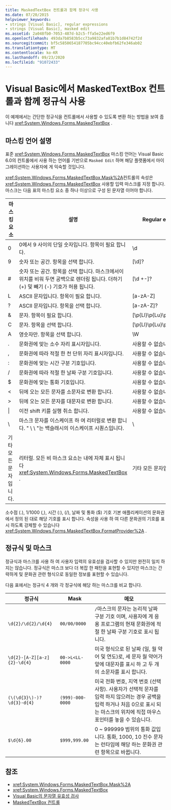 ```yaml
---
title: MaskedTextBox 컨트롤과 함께 정규식 사용
ms.date: 07/20/2015
helpviewer_keywords:
- strings [Visual Basic], regular expressions
- strings [Visual Basic], masked edit
ms.assetid: 2a048fb0-7053-487d-b2c5-ffa5e22ed6f9
ms.openlocfilehash: 493da7b8583b5cc73a9832afa81b7b1d84742f2d
ms.sourcegitcommit: bf5c5850654187705bc94cc40ebfb62fe346ab02
ms.translationtype: MT
ms.contentlocale: ko-KR
ms.lasthandoff: 09/23/2020
ms.locfileid: "91072433"
---
```

# <a name="using-regular-expressions-with-the-maskedtextbox-control-in-visual-basic"></a>Visual Basic에서 MaskedTextBox 컨트롤과 함께 정규식 사용

이 예제에서는 간단한 정규식을 컨트롤에서 사용할 수 있도록 변환 하는 방법을 보여 줍니다 <xref:System.Windows.Forms.MaskedTextBox> .  
  
## <a name="description-of-the-masking-language"></a>마스킹 언어 설명  

 표준 <xref:System.Windows.Forms.MaskedTextBox> 마스킹 언어는 Visual Basic 6.0의 컨트롤에서 사용 하는 언어를 기반으로 `Masked Edit` 하며 해당 플랫폼에서 마이그레이션하는 사용자에 게 익숙할 것입니다.  
  
 <xref:System.Windows.Forms.MaskedTextBox.Mask%2A>컨트롤의 속성은 <xref:System.Windows.Forms.MaskedTextBox> 사용할 입력 마스크를 지정 합니다. 마스크는 다음 표의 마스킹 요소 중 하나 이상으로 구성 된 문자열 이어야 합니다.  
  
|마스킹 요소|설명|Regular expression 요소|  
|---------------------|-----------------|--------------------------------|  
|0|0에서 9 사이의 단일 숫자입니다. 항목이 필요 합니다.|\d|  
|9|숫자 또는 공간. 항목을 선택 합니다.|[\d]?|  
|#|숫자 또는 공간. 항목을 선택 합니다. 마스크에서이 위치를 비워 두면 공백으로 렌더링 됩니다. 더하기 (+) 및 빼기 (-) 기호가 허용 됩니다.|[\d +-]?|  
|L|ASCII 문자입니다. 항목이 필요 합니다.|[a-zA-Z]|  
|?|ASCII 문자입니다. 항목을 선택 합니다.|[a-zA-Z]?|  
|&|문자. 항목이 필요 합니다.|[\p{Ll}\p{Lu}\p{Lt}\p{Lm}\p{Lo}]|  
|C|문자. 항목을 선택 합니다.|[\p{Ll}\p{Lu}\p{Lt}\p{Lm}\p{Lo}]?|  
|A|영숫자만. 항목을 선택 합니다.|\W|  
|.|문화권에 맞는 소수 자리 표시자입니다.|사용할 수 없습니다.|  
|,|문화권에 따라 적절 한 천 단위 자리 표시자입니다.|사용할 수 없습니다.|  
|:|문화권에 맞는 시간 구분 기호입니다.|사용할 수 없습니다.|  
|/|문화권에 따라 적절 한 날짜 구분 기호입니다.|사용할 수 없습니다.|  
|$|문화권에 맞는 통화 기호입니다.|사용할 수 없습니다.|  
|\<|뒤에 오는 모든 문자를 소문자로 변환 합니다.|사용할 수 없습니다.|  
|>|뒤에 오는 모든 문자를 대문자로 변환 합니다.|사용할 수 없습니다.|  
|&#124;|이전 shift 키를 실행 취소 합니다.|사용할 수 없습니다.|  
|&#92;|마스크 문자를 이스케이프 하 여 리터럴로 변환 합니다. " \\ \\ "는 백슬래시의 이스케이프 시퀀스입니다.|&#92;|  
|기타 모든 문자입니다.|리터럴. 모든 비 마스크 요소는 내에 자체 표시 됩니다 <xref:System.Windows.Forms.MaskedTextBox> .|기타 모든 문자입니다.|  
  
 소수점 (.), 1/1000 (,), 시간 (:), (/), 날짜 및 통화 ($) 기호 기본 애플리케이션의 문화권에서 정의 된 대로 해당 기호를 표시 합니다. 속성을 사용 하 여 다른 문화권의 기호를 표시 하도록 강제할 수 있습니다 <xref:System.Windows.Forms.MaskedTextBox.FormatProvider%2A> .  
  
## <a name="regular-expressions-and-masks"></a>정규식 및 마스크  

 정규식과 마스크를 사용 하 여 사용자 입력의 유효성을 검사할 수 있지만 완전히 일치 하지는 않습니다. 정규식은 마스크 보다 더 복잡 한 패턴을 표현할 수 있지만 마스크는 간략하게 및 문화권 관련 형식으로 동일한 정보를 표현할 수 있습니다.  
  
 다음 표에서는 정규식 4 개와 각 정규식에 해당 하는 마스크를 비교 합니다.  
  
|정규식|Mask|메모|  
|------------------------|----------|-----------|  
|`\d{2}/\d{2}/\d{4}`|`00/00/0000`|`/`마스크의 문자는 논리적 날짜 구분 기호 이며, 사용자에 게 응용 프로그램의 현재 문화권에 적절 한 날짜 구분 기호로 표시 됩니다.|  
|`\d{2}-[A-Z][a-z]{2}-\d{4}`|`00->L<LL-0000`|미국 형식으로 된 날짜 (일, 월 약어 및 연도)로, 세 문자 월 약어가 앞에 대문자를 표시 하 고 두 개의 소문자를 표시 합니다.|  
|`(\(\d{3}\)-)?\d{3}-d{4}`|`(999)-000-0000`|미국 전화 번호, 지역 번호 (선택 사항). 사용자가 선택적 문자를 입력 하지 않으려는 경우 공백을 입력 하거나 처음 0으로 표시 되는 마스크의 위치에 직접 마우스 포인터를 놓을 수 있습니다.|  
|`$\d{6}.00`|`$999,999.00`|0 ~ 999999 범위의 통화 값입니다. 통화, 1000, 10 진수 문자는 런타임에 해당 하는 문화권 관련 항목으로 바뀝니다.|  
  
## <a name="see-also"></a>참조

- <xref:System.Windows.Forms.MaskedTextBox.Mask%2A>
- <xref:System.Windows.Forms.MaskedTextBox>
- [Visual Basic의 문자열 유효성 검사](validating-strings.md)
- [MaskedTextBox 컨트롤](/dotnet/desktop/winforms/controls/maskedtextbox-control-windows-forms)

